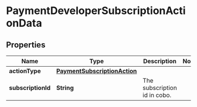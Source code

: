 

# PaymentDeveloperSubscriptionActionData


## Properties

| Name | Type | Description | Notes |
|------------ | ------------- | ------------- | -------------|
|**actionType** | [**PaymentSubscriptionAction**](PaymentSubscriptionAction.md) |  |  |
|**subscriptionId** | **String** | The subscription id in cobo. |  |



